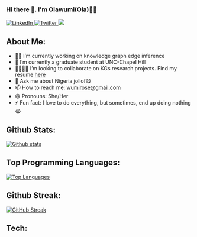 ### Hi there 👋. I'm Olawumi(Ola)👩‍🦱

<div id="badges">
  <a href="https://www.linkedin.com/in/wumirosey/">
    <img src="https://img.shields.io/badge/LinkedIn-blue?style=for-the-badge&logo=linkedin&logoColor=white" alt="LinkedIn"/>
  </a>
  <a href="https://twitter.com/wumirosey">
    <img src="https://img.shields.io/badge/Twitter-blue?style=for-the-badge&logo=twitter&logoColor=white" alt="Twitter"/>
  </a>
    <img src="https://media.giphy.com/media/chKLljLdaReQaJgSW8/giphy.gif"/>
</div>



About Me:
----------------------------------
- 👩‍💻 I’m currently working on knowledge graph edge inference
- 📖 I’m currently a graduate student at UNC-Chapel Hill
- 👨‍👩‍👧‍👦 I’m looking to collaborate on KGs research projects. Find my resume [here](https://drive.google.com/file/d/1-I-oCEFc5_9tn_O3y_fzq3OB6J5i8Bqk/view?usp=sharing)
- 💬 Ask me about Nigeria jollof😋
- 📫 How to reach me: wumirose@gmail.com
- 😄 Pronouns: She/Her
- ⚡ Fun fact: I love to do everything, but sometimes, end up doing nothing😭
  
Github Stats:
----------------------------------
[![Github stats](https://github-readme-stats.vercel.app/api?username=wumirose&show_icons=true&theme=dark#gh-dark-mode-only)](https://github.com/wumirose/github-readme-stats)

Top Programming Languages:
----------------------------------
[![Top Languages](https://github-readme-stats.vercel.app/api/top-langs/?username=wumirose&hide_progress=true&show_icons=true&theme=dark#gh-dark-mode-only)](https://github.com/wumirose/github-readme-stats)

Github Streak:
----------------------------------
[![GitHub Streak](https://streak-stats.demolab.com/?user=wumirose&theme=dark)](https://git.io/streak-stats)

Tech:
----------------------------------

